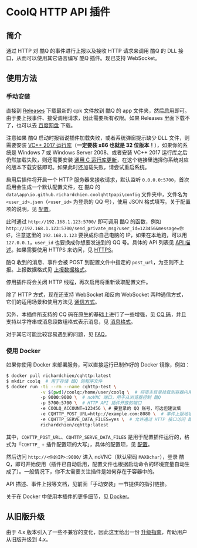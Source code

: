 # CoolQ HTTP API 插件

## 简介

通过 HTTP 对 酷Q 的事件进行上报以及接收 HTTP 请求来调用 酷Q 的 DLL 接口，从而可以使用其它语言编写 酷Q 插件。现已支持 WebSocket。

## 使用方法

### 手动安装

直接到 [Releases](https://github.com/richardchien/coolq-http-api/releases) 下载最新的 cpk 文件放到 酷Q 的 app 文件夹，然后启用即可。由于要上报事件、接受调用请求，因此需要所有权限。如果 Releases 里面下载不了，也可以去 [百度网盘](https://pan.baidu.com/s/1qY55zp6) 下载。

注意如果 酷Q 启动时报错说插件加载失败，或者系统弹窗提示缺少 DLL 文件，则需要安装 [VC++ 2017 运行库](https://aka.ms/vs/15/release/VC_redist.x86.exe)（**一定要装 x86 也就是 32 位版本！**），如果你的系统是 Windows 7 或 Windows Server 2008、或者安装 VC++ 2017 运行库之后仍然加载失败，则还需要安装 [通用 C 运行库更新](https://support.microsoft.com/zh-cn/help/3118401/update-for-universal-c-runtime-in-windows)，在这个链接里选择你系统对应的版本下载安装即可。如果此时还加载失败，请尝试重启系统。

启用后插件将开启一个 HTTP 服务器来接收请求，默认监听 `0.0.0.0:5700`，首次启用会生成一个默认配置文件，在 酷Q 的 `data\app\io.github.richardchien.coolqhttpapi\config` 文件夹中，文件名为 `<user_id>.json`（`<user_id>` 为登录的 QQ 号），使用 JSON 格式填写。关于配置项的说明，见 [配置](/Configuration)。

此时通过 `http://192.168.1.123:5700/` 即可调用 酷Q 的函数，例如 `http://192.168.1.123:5700/send_private_msg?user_id=123456&message=你好`，注意这里的 `192.168.1.123` 要换成你自己电脑的 IP，如果在本地跑，可以用 `127.0.0.1`，`user_id` 也要换成你想要发送到的 QQ 号。具体的 API 列表见 [API 描述](/API)。如果需要使用 HTTPS 来访问，见 [HTTPS](https://github.com/richardchien/coolq-http-api/wiki/HTTPS)。

酷Q 收到的消息、事件会被 POST 到配置文件中指定的 `post_url`，为空则不上报。上报数据格式见 [上报数据格式](/Post)。

停用插件将会关闭 HTTP 线程，再次启用将重新读取配置文件。

除了 HTTP 方式，现在还支持 WebSocket 和反向 WebSocket 两种通信方式，它们的适用场景和使用方法见 [通信方式](/CommunicationMethods)。

另外，本插件所支持的 CQ 码在原生的基础上进行了一些增强，见 [CQ 码](/CQCode)，并且支持以字符串或消息段数组格式表示消息，见 [消息格式](/Message)。

对于其它可能比较容易遇到的问题，见 [FAQ](https://github.com/richardchien/coolq-http-api/wiki/FAQ)。

### 使用 Docker

如果你使用 Docker 来部署服务，可以直接运行已制作好的 Docker 镜像，例如：

```bash
$ docker pull richardchien/cqhttp:latest
$ mkdir coolq  # 用于存储 酷Q 的程序文件
$ docker run -ti --rm --name cqhttp-test \
             -v $(pwd)/coolq:/home/user/coolq \  # 将宿主目录挂载到容器内用于持久化 酷Q 的程序文件
             -p 9000:9000 \  # noVNC 端口，用于从浏览器控制 酷Q
             -p 5700:5700 \  # HTTP API 插件开放的端口
             -e COOLQ_ACCOUNT=123456 \ # 要登录的 QQ 账号，可选但建议填
             -e CQHTTP_POST_URL=http://example.com:8080 \  # 事件上报地址
             -e CQHTTP_SERVE_DATA_FILES=yes \  # 允许通过 HTTP 接口访问 酷Q 数据文件
             richardchien/cqhttp:latest
```

其中，`CQHTTP_POST_URL`、`CQHTTP_SERVE_DATA_FILES` 是用于配置插件运行的，格式为「`CQHTTP_` + 插件配置项的大写」，具体的配置项，见 [配置](/Configuration)。

然后访问 `http://<你的IP>:9000/` 进入 noVNC（默认密码 `MAX8char`），登录 酷Q，即可开始使用（插件已自动启用，配置文件也根据启动命令的环境变量自动生成了）。一般情况下，你不太需要关注插件是如何存在于容器中的。

API 描述、事件上报等文档，见前面「手动安装」一节提供的指引链接。

关于在 Docker 中使用本插件的更多细节，见 [Docker](/Docker)。

## 从旧版升级

由于 4.x 版本引入了一些不兼容的变化，因此这里给出一份 [升级指南](/UpgradeGuide)，帮助用户从旧版升级到 4.x。
